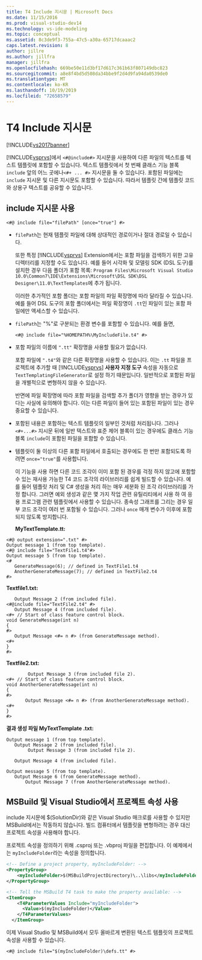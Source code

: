 ```yaml
---
title: T4 Include 지시문 | Microsoft Docs
ms.date: 11/15/2016
ms.prod: visual-studio-dev14
ms.technology: vs-ide-modeling
ms.topic: conceptual
ms.assetid: 8c3de9f3-755a-47c5-a30a-65717dcaaac2
caps.latest.revision: 8
author: jillre
ms.author: jillfra
manager: jillfra
ms.openlocfilehash: 669be50e11d3bf17d617c361b63f807149dbc823
ms.sourcegitcommit: a8e8f4bd5d508da34bbe9f2d4d9fa94da0539de0
ms.translationtype: MT
ms.contentlocale: ko-KR
ms.lasthandoff: 10/19/2019
ms.locfileid: "72658579"
---
```

# <a name="t4-include-directive"></a>T4 Include 지시문
[!INCLUDE[vs2017banner](../includes/vs2017banner.md)]

[!INCLUDE[vsprvs](../includes/vsprvs-md.md)]에서 `<#@include#>` 지시문을 사용하여 다른 파일의 텍스트를 텍스트 템플릿에 포함할 수 있습니다. 텍스트 템플릿에서 첫 번째 클래스 기능 블록 `include` 앞의 어느 곳에나`<#+ ... #>` 지시문을 둘 수 있습니다. 포함된 파일에는 `include` 지시문 및 다른 지시문도 포함할 수 있습니다. 따라서 템플릿 간에 템플릿 코드와 상용구 텍스트를 공유할 수 있습니다.

## <a name="using-include-directives"></a>include 지시문 사용

```
<#@ include file="filePath" [once="true"] #>
```

- `filePath`는 현재 템플릿 파일에 대해 상대적인 경로이거나 절대 경로일 수 있습니다.

   또한 특정 [!INCLUDE[vsprvs](../includes/vsprvs-md.md)] Extension에서는 포함 파일을 검색하기 위한 고유 디렉터리를 지정할 수도 있습니다. 예를 들어 시각화 및 모델링 SDK (DSL 도구)를 설치한 경우 다음 폴더가 포함 목록: `Program Files\Microsoft Visual Studio 10.0\Common7\IDE\Extensions\Microsoft\DSL SDK\DSL Designer\11.0\TextTemplates`에 추가 됩니다.

   이러한 추가적인 포함 폴더는 포함 파일의 파일 확장명에 따라 달라질 수 있습니다. 예를 들어 DSL 도구의 포함 폴더에서는 파일 확장명이 `.tt`인 파일이 있는 포함 파일에만 액세스할 수 있습니다.

- `filePath`는 "%"로 구분되는 환경 변수를 포함할 수 있습니다. 예를 들면,

  ```
  <#@ include file="%HOMEPATH%\MyIncludeFile.t4" #>
  ```

- 포함 파일의 이름에 `".tt"` 확장명을 사용할 필요가 없습니다.

   포함 파일에 `".t4"`와 같은 다른 확장명을 사용할 수 있습니다. 이는 `.tt` 파일을 프로젝트에 추가할 때 [!INCLUDE[vsprvs](../includes/vsprvs-md.md)] **사용자 지정 도구** 속성을 자동으로 `TextTemplatingFileGenerator`로 설정 하기 때문입니다. 일반적으로 포함된 파일을 개별적으로 변형하지 않을 수 있습니다.

   반면에 파일 확장명에 따라 포함 파일을 검색할 추가 폴더가 영향을 받는 경우가 있다는 사실에 유의해야 합니다. 이는 다른 파일이 들어 있는 포함된 파일이 있는 경우 중요할 수 있습니다.

- 포함된 내용은 포함하는 텍스트 템플릿의 일부인 것처럼 처리됩니다. 그러나 `<#+...#>` 지시문 뒤에 일반 텍스트와 표준 제어 블록이 있는 경우에도 클래스 기능 블록 `include`이 포함된 파일을 포함할 수 있습니다.

- 템플릿이 둘 이상의 다른 포함 파일에서 호출되는 경우에도 한 번만 포함되도록 하려면 `once="true"`를 사용합니다.

   이 기능을 사용 하면 다른 코드 조각이 이미 포함 된 경우를 걱정 하지 않고에 포함할 수 있는 재사용 가능한 T4 코드 조각의 라이브러리를 쉽게 빌드할 수 있습니다.  예를 들어 템플릿 처리 및 C# 생성을 처리 하는 매우 세분화 된 조각 라이브러리를 가정 합니다.  그러면 예외 생성과 같은 몇 가지 작업 관련 유틸리티에서 사용 하 여 응용 프로그램 관련 템플릿에서 사용할 수 있습니다. 종속성 그래프를 그리는 경우 일부 코드 조각이 여러 번 포함될 수 있습니다. 그러나 `once` 매개 변수가 이후에 포함되지 않도록 방지합니다.

  **MyTextTemplate.tt:**

```
<#@ output extension=".txt" #>
Output message 1 (from top template).
<#@ include file="TextFile1.t4"#>
Output message 5 (from top template).
<#
   GenerateMessage(6); // defined in TextFile1.t4
   AnotherGenerateMessage(7); // defined in TextFile2.t4
#>

```

 **Textfile1.txt:**

```
   Output Message 2 (from included file).
<#@include file="TextFile2.t4" #>
   Output Message 4 (from included file).
<#+ // Start of class feature control block.
void GenerateMessage(int n)
{
#>
   Output Message <#= n #> (from GenerateMessage method).
<#+
}
#>

```

 **Textfile2.txt:**

```
        Output Message 3 (from included file 2).
<#+ // Start of class feature control block.
void AnotherGenerateMessage(int n)
{
#>
       Output Message <#= n #> (from AnotherGenerateMessage method).
<#+
}
#>

```

 **결과 생성 파일 MyTextTemplate .txt:**

```
Output message 1 (from top template).
   Output Message 2 (from included file).
        Output Message 3 (from included file 2).

   Output Message 4 (from included file).

Output message 5 (from top template).
   Output Message 6 (from GenerateMessage method).
       Output Message 7 (from AnotherGenerateMessage method).

```

## <a name="msbuild"></a>MSBuild 및 Visual Studio에서 프로젝트 속성 사용
 include 지시문에 $(SolutionDir)와 같은 Visual Studio 매크로를 사용할 수 있지만 MSBuild에서는 작동하지 않습니다. 빌드 컴퓨터에서 템플릿을 변형하려는 경우 대신 프로젝트 속성을 사용해야 합니다.

 프로젝트 속성을 정의하기 위해 .csproj 또는 .vbproj 파일을 편집합니다. 이 예제에서는 `myIncludeFolder`라는 속성을 정의합니다.

```xml
<!-- Define a project property, myIncludeFolder: -->
<PropertyGroup>
    <myIncludeFolder>$(MSBuildProjectDirectory)\..\libs</myIncludeFolder>
</PropertyGroup>

<!-- Tell the MSBuild T4 task to make the property available: -->
<ItemGroup>
    <T4ParameterValues Include="myIncludeFolder">
      <Value>$(myIncludeFolder)</Value>
    </T4ParameterValues>
  </ItemGroup>

```

 이제 Visual Studio 및 MSBuild에서 모두 올바르게 변환된 텍스트 템플릿의 프로젝트 속성을 사용할 수 있습니다.

```
<#@ include file="$(myIncludeFolder)\defs.tt" #>
```
